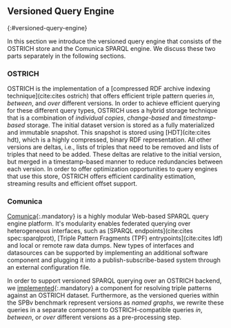 ## Versioned Query Engine
{:#versioned-query-engine}

In this section we introduce the versioned query engine that consists of the OSTRICH store and the Comunica SPARQL engine.
We discuss these two parts separately in the following sections.

### OSTRICH

OSTRICH is the implementation of a [compressed RDF archive indexing technique](cite:cites ostrich) that offers efficient
triple pattern queries *in*, *between*, and *over* different versions.
In order to achieve efficient querying for these different query types,
OSTRICH uses a hybrid storage technique that is a combination of *individual copies*, *change-based* and *timestamp-based* storage.
The initial dataset version is stored as a fully materialized and immutable snapshot.
This snapshot is stored using [HDT](cite:cites hdt), which is a highly compressed, binary RDF representation.
All other versions are deltas, i.e., lists of triples that need to be removed and lists of triples that need to be added.
These deltas are relative to the initial version, but merged in a timestamp-based manner to reduce redundancies between each version.
In order to offer optimization opportunities to query engines that use this store,
OSTRICH offers efficient cardinality estimation, streaming results and efficient offset support.

### Comunica

[Comunica](https://github.com/comunica/comunica/){:.mandatory} is a highly modular Web-based SPARQL query engine platform.
It's modularity enables federated querying over heterogeneous interfaces, such as [SPARQL endpoints](cite:cites spec:sparqlprot),
[Triple Pattern Fragments (TPF) entrypoints](cite:cites ldf) and local or remote raw data dumps.
New types of interfaces and datasources can be supported by implementing an additional software component
and plugging it into a publish-subscribe-based system through an external configuration file.

In order to support versioned SPARQL querying over an OSTRICH backend,
we [implemented](https://github.com/comunica/comunica/tree/feature/ostrich){:.mandatory} a component for resolving triple patterns against an OSTRICH dataset.
Furthermore, as the versioned queries within the SPBv benchmark represent versions as *named graphs*,
we rewrite these queries in a separate component to OSTRICH-compatible queries *in*, *between*, or *over* different versions as a pre-processing step.

